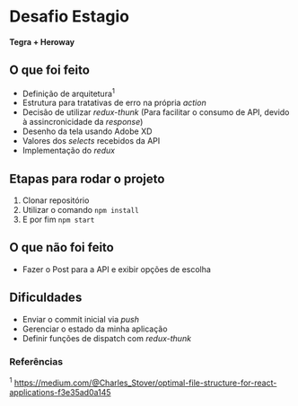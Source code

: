 # Desafio Estagio
#### Tegra + Heroway

## O que foi feito
- Definição de arquitetura<sup>1</sup>
- Estrutura para tratativas de erro na própria *action*
- Decisão de utilizar *redux-thunk* (Para facilitar o consumo de API, devido à assincronicidade da *response*)
- Desenho da tela usando Adobe XD
- Valores dos *selects* recebidos da API
- Implementação do *redux*

## Etapas para rodar o projeto
1. Clonar repositório
2. Utilizar o comando ```npm install```
3. E por fim ```npm start```

## O que não foi feito
- Fazer o Post para a API e exibir opções de escolha

## Dificuldades
- Enviar o commit inicial via *push*
- Gerenciar o estado da minha aplicação 
- Definir funções de dispatch com *redux-thunk*

### Referências
 <sup>1</sup> https://medium.com/@Charles_Stover/optimal-file-structure-for-react-applications-f3e35ad0a145
 
